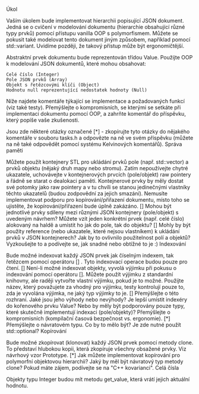 Úkol

Vaším úkolem bude implementovat hierarchii popisující JSON dokument. Jedná se o cvičení v modelování dokumentu (hierarchie obsahující různé typy prvků) pomocí přístupu vanilla OOP s polymorfismem. Můžete se pokusit také modelovat tento dokument jiným způsobem, například pomocí std::variant. Uvidíme později, že takový přístup může být ergonomičtější.

Abstraktní prvek dokumentu bude reprezentován třídou Value. Použijte OOP k modelování JSON dokumentů, které mohou obsahovat:

    Celé číslo (Integer)
    Pole JSON prvků (Array)
    Objekt s řetězcovými klíči (Object)
    Hodnotu null reprezentující nedostatek hodnoty (Null)

Níže najdete komentáře týkající se implementace a požadovaných funkcí (viz také testy). Přemýšlejte o kompromisních, se kterými se setkáte při implementaci dokumentu pomocí OOP, a zahrňte komentář do příspěvku, který popíše vaše zkušenosti.

Jsou zde některé otázky označené [*] - zkopírujte tyto otázky do nějakého komentáře v souboru tasks.h a odpovězte na ně ve svém příspěvku (můžete na ně také odpovědět pomocí systému Kelvinových komentářů).
Správa paměti

Můžete použít kontejnery STL pro ukládání prvků pole (např. std::vector) a prvků objektu (nějaký druh mapy nebo stromu). Zatím nepoužívejte chytré ukazatele, uchovávejte v kontejnerových prvcích (pole/objekt) raw pointery a řádně se starat o dealokaci paměti. Kontejnerové prvky by měly dostat své potomky jako raw pointery a v tu chvíli se stanou jedinečnými vlastníky těchto ukazatelů (budou zodpovědní za jejich smazání). Nemusíte implementovat podporu pro kopírování/přiřazení dokumentu, místo toho se ujistěte, že kopírování/přiřazení bude úplně zakázáno. [] Mohou být jednotlivé prvky sdíleny mezi různými JSON kontejnery (pole/objekt) s uvedeným návrhem? Můžete vzít jeden konkrétní prvek (např. celé číslo) alokovaný na haldě a umístit ho jak do pole, tak do objektu? [] Mohly by být použity reference (nebo ukazatele, které nejsou vlastníkem) k ukládání prvků v JSON kontejnerech? Jak by to ovlivnilo použitelnost polí a objektů? Vyzkoušejte to a podívejte se, jak snadné nebo obtížné to je :)
Indexování

Bude možné indexovat každý JSON prvek jak číselným indexem, tak řetězcem pomocí operátoru [] . Tyto indexovací operace budou pouze pro čtení. [] Není-li možné indexovat objekty, vyvolá výjimku při pokusu o indexování pomocí operátoru []. Můžete použít výjimku z standardní knihovny, ale raději vytvořte vlastní výjimku, pokud je to možné. Použijte název, který považujete za vhodný pro výjimku, testy kontrolují pouze to, zda je vyvolána výjimka, ne jaký typ výjimky to je. [] Přemýšlejte o této rozhraní. Jaké jsou jeho výhody nebo nevýhody? Je lepší umístit indexéry do kořenového prvku Value? Nebo by měly být podporovány pouze typy, které skutečně implementují indexaci (pole/objekty)? Přemýšlejte o kompromisních (kompilační časová bezpečnost vs. ergonomie). [*] Přemýšlejte o návratovém typu. Co by to mělo být? Je zde nutné použít std::optional?
Kopírování

Bude možné zkopírovat (klonovat) každý JSON prvek pomocí metody clone. To představí hlubokou kopii, která zkopíruje všechny obsažené prvky. Viz návrhový vzor Prototype. [*] Jak můžete implementovat kopírování pro polymorfní objektovou hierarchii? Jaký by měl být návratový typ metody clone? Pokud máte zájem, podívejte se na "C++ kovarianci".
Celá čísla

Objekty typu Integer budou mít metodu get_value, která vrátí jejich aktuální hodnotu.